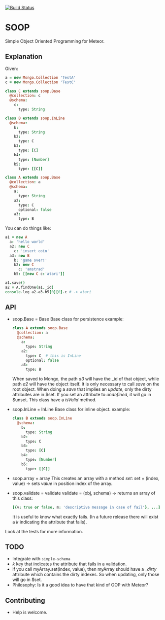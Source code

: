 [![Build Status](https://travis-ci.org/miguelalarcos/soop.svg)](https://travis-ci.org/miguelalarcos/soop)

SOOP
====

Simple Object Oriented Programming for Meteor.

Explanation
-----------

Given:

```coffee
a = new Mongo.Collection 'TestA'
c = new Mongo.Collection 'TestC'

class C extends soop.Base
  @collection: c
  @schema:
    c:
      type: String

class B extends soop.InLine
  @schema:
    b:
      type: String
    b2:
      type: C
    b3:
      type: [C]
    b4:
      type: [Number]
    b5:
      type: [[C]]

class A extends soop.Base
  @collection: a
  @schema:
    a:
      type: String
    a2:
      type: C
      optional: false
    a3:
      type: B
```

You can do things like:

```coffee
a1 = new A
  a: 'hello world'
  a2: new C
    c: 'insert coin'
  a3: new B
    b: 'game over!'
    b2: new C
      c: 'amstrad'
    b5: [[new C c:'atari']]

a1.save()
a2 = A.findOne(a1._id)
console.log a2.a3.b5[0][0].c # -> atari
```

API
---

* soop.Base  = Base
  Base class for persistence
  example:
  ```coffee
  class A extends soop.Base
    @collection: a
    @schema:
      a:
        type: String
      a2:
        type: C  # this is InLine
        optional: false
      a3:
        type: B
  ```
  When saved to Mongo, the path *a3* will have the _id of that object, while path *a2* will have the object itself. It is only necessary to call *save* on the root object.
  When doing a *save* that implies an *update*, only the dirty attributes are in $set. If you set an attribute to *undefined*, it will go in $unset.
  This class have a *isValid* method.

* soop.InLine = InLine
  Base class for inline object.
  example:
  ```coffee
  class B extends soop.InLine
    @schema:
      b:
        type: String
      b2:
        type: C
      b3:
        type: [C]
      b4:
        type: [Number]
      b5:
        type: [[C]]
  ```
* soop.array = array
  This creates an array with a method *set*:
  set = (index, value) -> sets *value* in position index of the array.

* soop.validate = validate
  validate = (obj, schema) -> returns an array of this class:
  ```coffee
  [{v: true or false, m: 'descriptive message in case of fail'}, ...]
  ```
  It is useful to know what exactly fails. (In a future release there will exist a *k* indicating the attribute that fails).

Look at the tests for more information.

TODO
----
* Integrate with ```simple-schema```
* *k* key that indicates the attribute that fails in a validation.
* if you call myArray.set(index, value), then myArray should have a *_dirty* attribute which contains the dirty indexes. So when updating, only those will go in $set.
* Philosophy:
  Is it a good idea to have that kind of OOP with Meteor?

Contributing
------------
* Help is welcome.